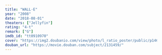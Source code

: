 ```yaml
---
title: "WALL·E"
year: "2008"
date: "2018-08-01"
theaters: ["Jellyfin"]
rating: "4-t"
remark: ["G"]
imdb_id: "tt0910970"
cover: "https://img2.doubanio.com/view/photo/l_ratio_poster/public/p1461851991.jpg"
douban_url: "https://movie.douban.com/subject/2131459/"
---
```

